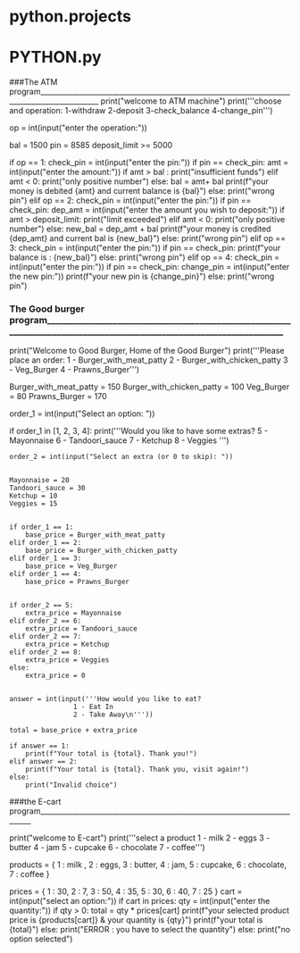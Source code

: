 # python.projects

# PYTHON.py

###The ATM program_______________________________________________________________________________________________
print("welcome to ATM machine")
print('''choose and operation:
       1-withdraw
       2-deposit
       3-check_balance
       4-change_pin''')

op = int(input("enter the operation:"))

bal = 1500
pin = 8585
deposit_limit  >= 5000

if op == 1:
    check_pin = int(input("enter the pin:"))
    if pin == check_pin:
        amt = int(input("enter the amount:"))
        if amt > bal :
         print("insufficient funds")
        elif amt < 0:
         print("only positive number")
        else:
          bal = amt+ bal
          print(f"your money is debited {amt} and  current balance is {bal}")
    else:
           print("wrong pin")
elif op == 2:
    check_pin = int(input("enter the pin:"))
    if pin == check_pin:
        dep_amt = int(input("enter the amount you wish to deposit:"))
        if amt > deposit_limit:
            print("limit exceeded")
        elif amt < 0:
            print("only positive number")
        else:
            new_bal = dep_amt + bal
            print(f"your money is credited {dep_amt} and current bal is {new_bal}")
    else:
        print("wrong pin")
elif op == 3:
    check_pin = int(input("enter the pin:"))
    if pin == check_pin:
        print(f"your balance is : {new_bal}")
    else:
        print("wrong pin")
elif op == 4:
    check_pin = int(input("enter the pin:"))
    if pin == check_pin:
        change_pin = int(input("enter the new pin:"))
        print(f"your new pin is {change_pin}")
    else:
        print("wrong pin")


### The Good burger program_______________________________________________________________________________________________________________________

print("Welcome to Good Burger, Home of the Good Burger")
print('''Please place an order:
        1 - Burger_with_meat_patty 
        2 - Burger_with_chicken_patty 
        3 - Veg_Burger 
        4 - Prawns_Burger''')


Burger_with_meat_patty = 150
Burger_with_chicken_patty = 100
Veg_Burger = 80
Prawns_Burger = 170


order_1 = int(input("Select an option: "))

if order_1 in [1, 2, 3, 4]:
    print('''Would you like to have some extras?
            5 - Mayonnaise 
            6 - Tandoori_sauce 
            7 - Ketchup 
            8 - Veggies ''')

    order_2 = int(input("Select an extra (or 0 to skip): "))

    
    Mayonnaise = 20
    Tandoori_sauce = 30
    Ketchup = 10
    Veggies = 15

    
    if order_1 == 1:
        base_price = Burger_with_meat_patty
    elif order_1 == 2:
        base_price = Burger_with_chicken_patty
    elif order_1 == 3:
        base_price = Veg_Burger
    elif order_1 == 4:
        base_price = Prawns_Burger

    
    if order_2 == 5:
        extra_price = Mayonnaise
    elif order_2 == 6:
        extra_price = Tandoori_sauce
    elif order_2 == 7:
        extra_price = Ketchup
    elif order_2 == 8:
        extra_price = Veggies
    else:
        extra_price = 0  

    
    answer = int(input('''How would you like to eat?
                    1 - Eat In
                    2 - Take Away\n'''))

    total = base_price + extra_price

    if answer == 1:
        print(f"Your total is {total}. Thank you!")
    elif answer == 2:
        print(f"Your total is {total}. Thank you, visit again!")
    else:
        print("Invalid choice")


###the E-cart program____________________________________________________________________________

print("welcome to E-cart")
print('''select a product
1 - milk 
2 - eggs
3 - butter
4 - jam
5 - cupcake
6 - chocolate
7 - coffee''')

products = {
1 : milk ,
2 : eggs,
3 : butter,
4 : jam,
5 : cupcake,
6 : chocolate,
7 : coffee
}

prices = {
    1 : 30,
    2 : 7,
    3 : 50,
    4 : 35,
    5 : 30,
    6 : 40,
    7 : 25
}
cart = int(input("select an option:"))
if cart in prices:
    qty = int(input("enter the quantity:"))
    if qty > 0:
        total = qty * prices[cart]
        print(f"your selected product price is {products[cart]} & your quantity is {qty}")
        print(f"your total is {total}")
    else:
        print("ERROR : you have to select the quantity")
else:
    print("no option selected")
    
    
